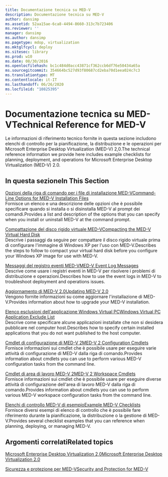 ```yaml
---
title: Documentazione tecnica su MED-V
description: Documentazione tecnica su MED-V
author: dansimp
ms.assetid: 52aa15ae-6ca8-4494-8660-313c7b723406
ms.reviewer: ''
manager: dansimp
ms.author: dansimp
ms.pagetype: mdop, virtualization
ms.mktglfcycl: deploy
ms.sitesec: library
ms.prod: w10
ms.date: 08/30/2016
ms.openlocfilehash: bc1c484d0acc43871cf362ccb6df76e50434a65a
ms.sourcegitcommit: 354664bc527d93f80687cd2eba70d1eea024c7c3
ms.translationtype: MT
ms.contentlocale: it-IT
ms.lasthandoff: 06/26/2020
ms.locfileid: "10825395"
---
```

# <span data-ttu-id="b3d00-103">Documentazione tecnica su MED-V</span><span class="sxs-lookup"><span data-stu-id="b3d00-103">Technical Reference for MED-V</span></span>


<span data-ttu-id="b3d00-104">Le informazioni di riferimento tecnico fornite in questa sezione includono elenchi di controllo per la pianificazione, la distribuzione e le operazioni per Microsoft Enterprise Desktop Virtualization (MED-V) 2,0.</span><span class="sxs-lookup"><span data-stu-id="b3d00-104">The technical reference information we provide here includes example checklists for planning, deployment, and operations for Microsoft Enterprise Desktop Virtualization (MED-V) 2.0.</span></span>

## <span data-ttu-id="b3d00-105">In questa sezione</span><span class="sxs-lookup"><span data-stu-id="b3d00-105">In This Section</span></span>


<a href="" id="command-line-options-for-med-v-installation-files"></a>[<span data-ttu-id="b3d00-106">Opzioni della riga di comando per i file di installazione MED-V</span><span class="sxs-lookup"><span data-stu-id="b3d00-106">Command-Line Options for MED-V Installation Files</span></span>](command-line-options-for-med-v-installation-files.md)  
<span data-ttu-id="b3d00-107">Fornisce un elenco e una descrizione delle opzioni che è possibile specificare quando si installa o si disinstalla MED-V al prompt dei comandi.</span><span class="sxs-lookup"><span data-stu-id="b3d00-107">Provides a list and description of the options that you can specify when you install or uninstall MED-V at the command prompt.</span></span>

<a href="" id="compacting-the-med-v-virtual-hard-disk"></a>[<span data-ttu-id="b3d00-108">Compattazione del disco rigido virtuale MED-V</span><span class="sxs-lookup"><span data-stu-id="b3d00-108">Compacting the MED-V Virtual Hard Disk</span></span>](compacting-the-med-v-virtual-hard-disk.md)  
<span data-ttu-id="b3d00-109">Descrive i passaggi da seguire per compattare il disco rigido virtuale prima di configurare l'immagine di Windows XP per l'uso con MED-V.</span><span class="sxs-lookup"><span data-stu-id="b3d00-109">Describes the steps to follow to compact your virtual hard disk before you configure your Windows XP image for use with MED-V.</span></span>

<a href="" id="med-v-event-log-messages"></a>[<span data-ttu-id="b3d00-110">Messaggi del registro eventi MED-V</span><span class="sxs-lookup"><span data-stu-id="b3d00-110">MED-V Event Log Messages</span></span>](med-v-event-log-messages.md)  
<span data-ttu-id="b3d00-111">Descrive come usare i registri eventi in MED-V per risolvere i problemi di distribuzione e operazioni.</span><span class="sxs-lookup"><span data-stu-id="b3d00-111">Describes how to use the event logs in MED-V to troubleshoot deployment and operations issues.</span></span>

<a href="" id="updating-med-v-2-0"></a>[<span data-ttu-id="b3d00-112">Aggiornamento di MED-V 2.0</span><span class="sxs-lookup"><span data-stu-id="b3d00-112">Updating MED-V 2.0</span></span>](updating-med-v-20.md)  
<span data-ttu-id="b3d00-113">Vengono fornite informazioni su come aggiornare l'installazione di MED-V.</span><span class="sxs-lookup"><span data-stu-id="b3d00-113">Provides information about how to upgrade your MED-V installation.</span></span>

<a href="" id="windows-virtual-pc-application-exclude-list"></a>[<span data-ttu-id="b3d00-114">Elenco esclusioni dell'applicazione Windows Virtual PC</span><span class="sxs-lookup"><span data-stu-id="b3d00-114">Windows Virtual PC Application Exclude List</span></span>](windows-virtual-pc-application-exclude-list.md)  
<span data-ttu-id="b3d00-115">Descrive come specificare alcune applicazioni installate che non si desidera pubblicare nel computer host.</span><span class="sxs-lookup"><span data-stu-id="b3d00-115">Describes how to specify certain installed applications that you do not want published to the host computer.</span></span>

<a href="" id="med-v-2-configuration-cmdlets"></a>[<span data-ttu-id="b3d00-116">Cmdlet di configurazione di MED-V 2</span><span class="sxs-lookup"><span data-stu-id="b3d00-116">MED-V 2 Configuration Cmdlets</span></span>](https://go.microsoft.com/fwlink/?LinkId=213301)  
<span data-ttu-id="b3d00-117">Fornisce informazioni sui cmdlet che è possibile usare per eseguire varie attività di configurazione di MED-V dalla riga di comando.</span><span class="sxs-lookup"><span data-stu-id="b3d00-117">Provides information about cmdlets you can use to perform various MED-V configuration tasks from the command line.</span></span>

<a href="" id="med-v-2-workspace-cmdlets"></a>[<span data-ttu-id="b3d00-118">Cmdlet di area di lavoro MED-V 2</span><span class="sxs-lookup"><span data-stu-id="b3d00-118">MED-V 2 Workspace Cmdlets</span></span>](https://go.microsoft.com/fwlink/?LinkId=213302)  
<span data-ttu-id="b3d00-119">Fornisce informazioni sui cmdlet che è possibile usare per eseguire diverse attività di configurazione dell'area di lavoro MED-V dalla riga di comando.</span><span class="sxs-lookup"><span data-stu-id="b3d00-119">Provides information about cmdlets you can use to perform various MED-V workspace configuration tasks from the command line.</span></span>

<a href="" id="example-med-v-checklists"></a>[<span data-ttu-id="b3d00-120">Elenchi di controllo MED-V di esempio</span><span class="sxs-lookup"><span data-stu-id="b3d00-120">Example MED-V Checklists</span></span>](example-med-v-checklists.md)  
<span data-ttu-id="b3d00-121">Fornisce diversi esempi di elenco di controllo che è possibile fare riferimento durante la pianificazione, la distribuzione o la gestione di MED-V.</span><span class="sxs-lookup"><span data-stu-id="b3d00-121">Provides several checklist examples that you can reference when planning, deploying, or managing MED-V.</span></span>

## <span data-ttu-id="b3d00-122">Argomenti correlati</span><span class="sxs-lookup"><span data-stu-id="b3d00-122">Related topics</span></span>


[<span data-ttu-id="b3d00-123">Microsoft Enterprise Desktop Virtualization 2,0</span><span class="sxs-lookup"><span data-stu-id="b3d00-123">Microsoft Enterprise Desktop Virtualization 2.0</span></span>](index.md)

[<span data-ttu-id="b3d00-124">Sicurezza e protezione per MED-V</span><span class="sxs-lookup"><span data-stu-id="b3d00-124">Security and Protection for MED-V</span></span>](security-and-protection-for-med-v.md)

 

 





